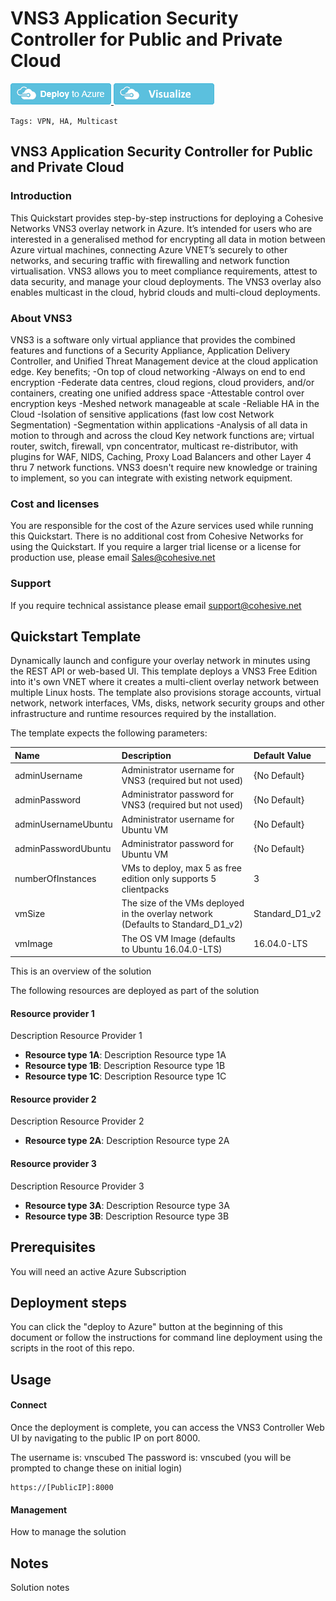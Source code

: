 # VNS3 Application Security Controller for Public and Private Cloud

<a href="https://portal.azure.com/#create/Microsoft.Template/uri/https%3A%2F%2Fraw.githubusercontent.com%2FAzure%2Fazure-quickstart-templates%2Fmaster%2F100-blank-template%2Fazuredeploy.json" target="_blank">
<img src="https://raw.githubusercontent.com/Azure/azure-quickstart-templates/master/1-CONTRIBUTION-GUIDE/images/deploytoazure.png"/>
</a>
<a href="http://armviz.io/#/?load=https%3A%2F%2Fraw.githubusercontent.com%2FAzure%2Fazure-quickstart-templates%2Fmaster%2F100-blank-template%2Fazuredeploy.json" target="_blank">
<img src="https://raw.githubusercontent.com/Azure/azure-quickstart-templates/master/1-CONTRIBUTION-GUIDE/images/visualizebutton.png"/>
</a>

`Tags: VPN, HA, Multicast`

## VNS3 Application Security Controller for Public and Private Cloud

### Introduction
This Quickstart provides step-by-step instructions for deploying a Cohesive Networks VNS3 overlay network in Azure.
It’s intended for users who are interested in a generalised method for encrypting all data in motion between Azure virtual machines, connecting Azure VNET’s securely to other networks, and securing traffic with firewalling and network function virtualisation. VNS3 allows you to meet compliance requirements, attest to data security, and manage your cloud deployments. The VNS3 overlay also enables multicast in the cloud, hybrid clouds and multi-cloud deployments.

### About VNS3
VNS3 is a software only virtual appliance that provides the combined features and functions of a Security Appliance, Application Delivery Controller, and Unified Threat Management device at the cloud application edge.
Key benefits;
-On top of cloud networking
-Always on end to end encryption
-Federate data centres, cloud regions, cloud providers, and/or containers, creating one unified address space
-Attestable control over encryption keys
-Meshed network manageable at scale
-Reliable HA in the Cloud
-Isolation of sensitive applications (fast low cost Network Segmentation)
-Segmentation within applications
-Analysis of all data in motion to through and across the cloud
Key network functions are; virtual router, switch, firewall, vpn concentrator, multicast re-distributor, with plugins for WAF, NIDS, Caching, Proxy Load Balancers and other Layer 4 thru 7 network functions.
VNS3 doesn't require new knowledge or training to implement, so you can integrate with existing network equipment.

### Cost and licenses
You are responsible for the cost of the Azure services used while running this Quickstart. There is no additional cost from Cohesive Networks for using the Quickstart.
If you require a larger trial license or a license for production use, please email Sales@cohesive.net

### Support
If you require technical assistance please email support@cohesive.net

## Quickstart Template
Dynamically launch and configure your overlay network in minutes using the REST API or web-based UI.  This template deploys a VNS3 Free Edition into it's own VNET where it creates a multi-client overlay network between multiple Linux hosts.
The template also provisions storage accounts, virtual network, network interfaces, VMs, disks, network security groups and other infrastructure and runtime resources required by the installation.

The template expects the following parameters:

| Name   | Description | Default Value |
|:--- |:---|:---|
| adminUsername  | Administrator username for VNS3 (required but not used) | {No Default} |
| adminPassword  | Administrator password for VNS3 (required but not used) | {No Default} |
| adminUsernameUbuntu | Administrator username for Ubuntu VM | {No Default} |
| adminPasswordUbuntu | Administrator password for Ubuntu VM | {No Default} |
| numberOfInstances| VMs to deploy, max 5 as free edition only supports 5 clientpacks | 3 |
| vmSize | The size of the VMs deployed in the overlay network (Defaults to Standard_D1_v2) | Standard_D1_v2 |
| vmImage | The OS VM Image (defaults to Ubuntu 16.04.0-LTS) | 16.04.0-LTS |


This is an overview of the solution

The following resources are deployed as part of the solution

#### Resource provider 1

Description Resource Provider 1

+ **Resource type 1A**: Description Resource type 1A
+ **Resource type 1B**: Description Resource type 1B
+ **Resource type 1C**: Description Resource type 1C

#### Resource provider 2

Description Resource Provider 2

+ **Resource type 2A**: Description Resource type 2A

#### Resource provider 3

Description Resource Provider 3

+ **Resource type 3A**: Description Resource type 3A
+ **Resource type 3B**: Description Resource type 3B

## Prerequisites

You will need an active Azure Subscription

## Deployment steps

You can click the "deploy to Azure" button at the beginning of this document or follow the instructions for command line deployment using the scripts in the root of this repo.

## Usage

#### Connect

Once the deployment is complete, you can access the VNS3 Controller Web UI by navigating to the public IP on port 8000. 

The username is: vnscubed
The password is: vnscubed (you will be prompted to change these on initial login)

	https://[PublicIP]:8000

#### Management

How to manage the solution

## Notes

Solution notes